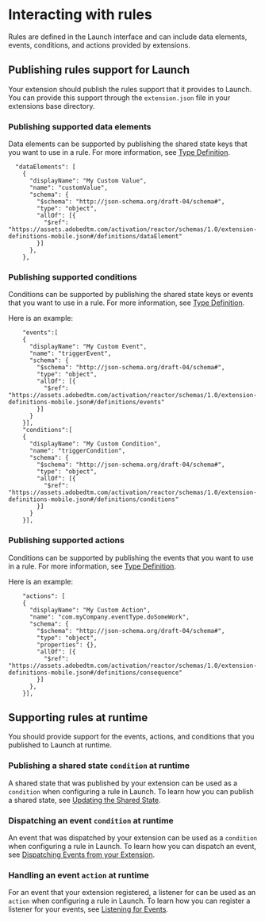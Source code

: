 # Interacting with rules

Rules are defined in the Launch interface and can include data elements, events, conditions, and actions provided by extensions.

## Publishing rules support for Launch

Your extension should publish the rules support that it provides to Launch. You can provide this support through the  `extension.json` file in your extensions base directory.

### Publishing supported data elements

Data elements can be supported by publishing the shared state keys that you want to use in a rule. For more information, see [Type Definition](https://developer.adobelaunch.com/guides/extensions/extension-manifest/#type-definition).

```text
  "dataElements": [
    {
      "displayName": "My Custom Value",
      "name": "customValue",
      "schema": {
        "$schema": "http://json-schema.org/draft-04/schema#",
        "type": "object",
        "allOf": [{
          "$ref": "https://assets.adobedtm.com/activation/reactor/schemas/1.0/extension-definitions-mobile.json#/definitions/dataElement"
        }]
      },
    },
```

### Publishing supported conditions

Conditions can be supported by publishing the shared state keys or events that you want to use in a rule. For more information, see [Type Definition](https://developer.adobelaunch.com/guides/extensions/extension-manifest/#type-definition).  

Here is an example:

```text
    "events":[
    {
      "displayName": "My Custom Event",
      "name": "triggerEvent",
      "schema": {
        "$schema": "http://json-schema.org/draft-04/schema#",
        "type": "object",
        "allOf": [{
          "$ref": "https://assets.adobedtm.com/activation/reactor/schemas/1.0/extension-definitions-mobile.json#/definitions/events"
        }]
      }
    }],
    "conditions":[
    {
      "displayName": "My Custom Condition",
      "name": "triggerCondition",
      "schema": {
        "$schema": "http://json-schema.org/draft-04/schema#",
        "type": "object",
        "allOf": [{
          "$ref": "https://assets.adobedtm.com/activation/reactor/schemas/1.0/extension-definitions-mobile.json#/definitions/conditions"
        }]
      }
    }],
```

### Publishing supported actions

Conditions can be supported by publishing the events that you want to use in a rule. For more information, see [Type Definition](https://developer.adobelaunch.com/guides/extensions/extension-manifest/#type-definition).  

Here is an example:

```text
    "actions": [
    {
      "displayName": "My Custom Action",
      "name": "com.myCompany.eventType.doSomeWork",
      "schema": {
        "$schema": "http://json-schema.org/draft-04/schema#",
        "type": "object",
        "properties": {},
        "allOf": [{
          "$ref": "https://assets.adobedtm.com/activation/reactor/schemas/1.0/extension-definitions-mobile.json#/definitions/consequence"
        }]
      },
    }],
```

## Supporting rules at runtime

You should provide support for the events, actions, and conditions that you published to Launch at runtime.

### Publishing a shared state `condition` at runtime

A shared state that was published by your extension can be used as a `condition` when configuring a rule in Launch. To learn how you can publish a shared state, see [Updating the Shared State](https://aep-sdks.gitbook.io/docs/resources/building-mobile-extensions/updating-the-shared-state).

### Dispatching an event `condition` at runtime

An event that was dispatched by your extension can be used as a `condition` when configuring a rule in Launch. To learn how you can dispatch an event, see [Dispatching Events from your Extension](https://aep-sdks.gitbook.io/docs/resources/building-mobile-extensions/dispatching-events-from-your-extension).

### Handling an event `action` at runtime

For an event that your extension registered, a listener for can be used as an `action` when configuring a rule in Launch. To learn how you can register a listener for your events, see [Listening for Events](https://aep-sdks.gitbook.io/docs/resources/building-mobile-extensions/event-listeners).

